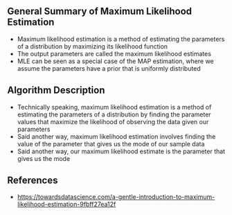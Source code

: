## General Summary of Maximum Likelihood Estimation
- Maximum likelihood estimation is a method of estimating the parameters of a distribution by maximizing its likelihood function
- The output parameters are called the maximum likelihood estimates
- MLE can be seen as a special case of the MAP estimation, where we assume the parameters have a prior that is uniformly distributed

## Algorithm Description
- Technically speaking, maximum likelihood estimation is a method of estimating the parameters of a distribution by finding the parameter values that maximize the likelihood of observing the data given our parameters
- Said another way, maximum likelihood estimation involves finding the value of the parameter that gives us the mode of our sample data
- Said another way, our maximum likelihood estimate is the parameter that gives us the mode

## References
- https://towardsdatascience.com/a-gentle-introduction-to-maximum-likelihood-estimation-9fbff27ea12f
